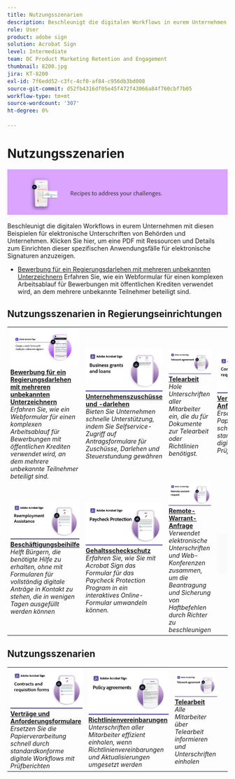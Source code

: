 ```yaml
---
title: Nutzungsszenarien
description: Beschleunigt die digitalen Workflows in eurem Unternehmen mit diesen Beispielen für elektronische Unterschriften von Behörden und Unternehmen.
role: User
product: adobe sign
solution: Acrobat Sign
level: Intermediate
team: DC Product Marketing Retention and Engagement
thumbnail: 8200.jpg
jira: KT-8200
exl-id: 7f6edd52-c3fc-4cf0-af84-c956db3bd008
source-git-commit: d52fb4316df05e45f472f43066a84f760cbf7b05
workflow-type: tm+mt
source-wordcount: '307'
ht-degree: 0%

---
```


# Nutzungsszenarien

![Banner &quot;Nutzungsszenarien&quot;](../assets/Hero-Recipe.png)

Beschleunigt die digitalen Workflows in eurem Unternehmen mit diesen Beispielen für elektronische Unterschriften von Behörden und Unternehmen. Klicken Sie hier, um eine PDF mit Ressourcen und Details zum Einrichten dieser spezifischen Anwendungsfälle für elektronische Signaturen anzuzeigen.

* [Bewerbung für ein Regierungsdarlehen mit mehreren unbekannten Unterzeichnern](webform-multiple-signers.md)
Erfahren Sie, wie ein Webformular für einen komplexen Arbeitsablauf für Bewerbungen mit öffentlichen Krediten verwendet wird, an dem mehrere unbekannte Teilnehmer beteiligt sind.

## Nutzungsszenarien in Regierungseinrichtungen

<table style="table-layout:fixed">
<tr>
  <td>
    <a href="webform-multiple-signers.md">
      <img alt="Bewerbung für ein Regierungsdarlehen mit mehreren unbekannten Unterzeichnern" src="../assets/Web-form-unknown.png" />
    </a>
    <div>
    <a href="webform-multiple-signers.md"><strong>Bewerbung für ein Regierungsdarlehen mit mehreren unbekannten Unterzeichnern</strong></a>
    </div>
    <em>Erfahren Sie, wie ein Webformular für einen komplexen Arbeitsablauf für Bewerbungen mit öffentlichen Krediten verwendet wird, an dem mehrere unbekannte Teilnehmer beteiligt sind.</em>
    <br>
  </td> 
  <td>
    <a href="usecasegovgrants.md">
      <img alt="Unternehmenszuschüsse und -darlehen" src="../assets/UC_Business.png" />
    </a>
    <div>
    <a href="usecasegovgrants.md"><strong>Unternehmenszuschüsse und -darlehen</strong></a>
    </div>
    <em>Bieten Sie Unternehmen schnelle Unterstützung, indem Sie Selfservice-Zugriff auf Antragsformulare für Zuschüsse, Darlehen und Steuerstundung gewähren</em>
    <br>
  </td> 
  <td>
    <a href="usecasegovtelework.md">
      <img alt="Telearbeit" src="../assets/UC_MegasignR.png" />
    </a>
    <div>
    <a href="usecasegovtelework.md"><strong>Telearbeit</strong></a>
    </div>
    <em>Hole Unterschriften aller Mitarbeiter ein, die du für Dokumente zur Telearbeit oder Richtlinien benötigst.</em>
    <br>
  </td>
  <td>
    <a href="usecasegovcontracts.md">
      <img alt="Verträge und Anforderungsformulare" src="../assets/UC_WorkflowR.png" />
    </a>
    <div>
    <a href="usecasegovcontracts.md"><strong>Verträge und Anforderungsformulare</strong></a>
    </div>
    <em>Ersetzen Sie die Papierverarbeitung schnell durch standardkonforme digitale Workflows mit Prüfberichten</em>
    <br>
  </td>
</tr>
<tr>
 <td>
    <a href="usecasegovreemployment.md">
      <img alt="Beschäftigungsbeihilfe" src="../assets/UC_WebformsR.png" />
    </a>
    <div>
    <a href="usecasegovreemployment.md"><strong>Beschäftigungsbeihilfe</strong></a>
    </div>
    <em>Helft Bürgern, die benötigte Hilfe zu erhalten, ohne mit Formularen für vollständig digitale Anträge in Kontakt zu stehen, die in wenigen Tagen ausgefüllt werden können</em>
    <br>
  </td>
  <td>
    <a href="usecasegovpaycheck.md">
      <img alt="Gehaltsscheckschutz" src="../assets/UC_PaycheckProtectionR.png" />
    </a>
    <div>
    <a href="usecasegovpaycheck.md"><strong>Gehaltsscheckschutz</strong></a>
    </div>
    <em>Erfahren Sie, wie Sie mit Acrobat Sign das Formular für das Paycheck Protection Program in ein interaktives Online-Formular umwandeln können.</em>
    <br>
  </td>
  <td>
    <a href="usecasegovremote.md">
      <img alt="Remote-Warrant-Anfrage" src="../assets/UC_Remote_WarrantR.png" />
    </a>
    <div>
    <a href="usecasegovremote.md"><strong>Remote-Warrant-Anfrage</strong></a>
    </div>
    <em>Verwendet elektronische Unterschriften und Web-Konferenzen zusammen, um die Beantragung und Sicherung von Haftbefehlen durch Richter zu beschleunigen</em>
    <br>
  </td>
  <td>
    <img alt="Spacer" src="../assets/Grayspacer.png" />
    <div>
    <br>
  </td>
</tr>
</table>

## Nutzungsszenarien

<table style="table-layout:fixed">
<tr>
  <td>
    <a href="usecasecomcontracts.md">
      <img alt="Verträge und Anforderungsformulare" src="../assets/UC_WorkflowR.png" />
    </a>
    <div>
    <a href="usecasecomcontracts.md"><strong>Verträge und Anforderungsformulare</strong></a>
    </div>
    <em>Ersetzen Sie die Papierverarbeitung schnell durch standardkonforme digitale Workflows mit Prüfberichten</em>
    <br>
  </td> 
  <td>
    <a href="usecasecompolicy.md">
      <img alt="Richtlinienvereinbarungen" src="../assets/UC_Policy.png" />
    </a>
    <div>
    <a href="usecasecompolicy.md"><strong>Richtlinienvereinbarungen</strong></a>
    </div>
    <em>Unterschriften aller Mitarbeiter effizient einholen, wenn Richtlinienvereinbarungen und Aktualisierungen umgesetzt werden</em>
    <br>
  </td>
  <td>
    <a href="usecasecomtelework.md">
      <img alt="Telearbeit" src="../assets/UC_MegasignR.png" />
    </a>
    <div>
    <a href="usecasecomtelework.md"><strong>Telearbeit</strong></a>
    </div>
    <em>Alle Mitarbeiter über Telearbeit informieren und Unterschriften einholen</em>
    <br>
  </td>
  <td>
    <img alt="Spacer" src="../assets/Whitespacer.png" />
    <div>
    <br>
  </td>
</tr>
</table>
